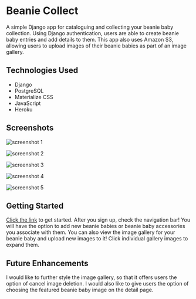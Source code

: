 # Beanie Collect

A simple Django app for cataloguing and collecting your beanie baby collection. Using Django authentication, users are able to create beanie baby entries and add details to them. This app also uses Amazon S3, allowing users to upload images of their beanie babies as part of an image gallery.

## Technologies Used

- Django
- PostgreSQL
- Materialize CSS
- JavaScript
- Heroku

## Screenshots

![screenshot 1](https://i.imgur.com/uq6gUnJ.png)

![screenshot 2](https://i.imgur.com/lIX4wGa.png)

![screenshot 3](https://i.imgur.com/Okrj2Gp.png)

![screenshot 4](https://i.imgur.com/BYGzOKz.png)

![screenshot 5](https://i.imgur.com/5ylYHs8.png)

## Getting Started

[Click the link](https://swiftmemos1.herokuapp.com/) to get started. After you sign up, check the navigation bar! You will have the option to add new beanie babies or beanie baby accessories you associate with them. You can also view the image gallery for your beanie baby and upload new images to it! Click individual gallery images to expand them.

## Future Enhancements

I would like to further style the image gallery, so that it offers users the option of cancel image deletion. I would also like to give users the option of choosing the featured beanie baby image on the detail page.
